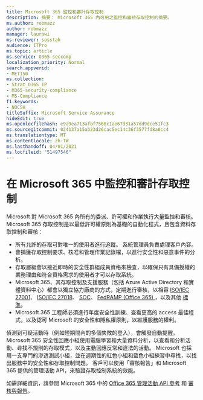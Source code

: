 ```yaml
---
title: Microsoft 365 監控和審計存取控制
description: 摘要： Microsoft 365 內可用之監控和審核存取控制的摘要。
ms.author: robmazz
author: robmazz
manager: laurawi
ms.reviewer: sosstah
audience: ITPro
ms.topic: article
ms.service: O365-seccomp
localization_priority: Normal
search.appverid:
- MET150
ms.collection:
- Strat_O365_IP
- M365-security-compliance
- MS-Compliance
f1.keywords:
- NOCSH
titleSuffix: Microsoft Service Assurance
hideEdit: true
ms.openlocfilehash: e9a9ea713afbf7568c1ae67d31a57dd9dce51fc3
ms.sourcegitcommit: 024137a15ab23d26cac5ec14c36f3577fd8a0cc4
ms.translationtype: MT
ms.contentlocale: zh-TW
ms.lasthandoff: 04/01/2021
ms.locfileid: "51497546"
---
```

# <a name="monitoring-and-auditing-access-controls-in-microsoft-365"></a>在 Microsoft 365 中監控和審計存取控制

Microsoft 對 Microsoft 365 內所有的委派、許可權和作業執行大量監控和審核。 Microsoft 365 存取控制是以最低許可權原則為基礎的自動化程式，且包含資料存取控制和審核：

- 所有允許的存取可對唯一的使用者進行追蹤。 系統管理員負責處理客戶內容。
- 會捕獲存取控制要求、核准和管理作業記錄檔，以進行安全性和惡意事件的分析。
- 存取層級會以接近即時的安全性群組成員資格來檢查，以確保只有具備授權的業務理由和符合資格需求的使用者才可以存取系統。
- Microsoft 365、其存取控制及支援服務（包括 Azure Active Directory 和實體資料中心）都會以獨立協力廠商的方式，定期進行審核，以相容 [ISO/IEC 27001](https://www.microsoft.com/TrustCenter/Compliance/iso-iec-27001)、 [ISO/IEC 27018](https://www.microsoft.com/TrustCenter/Compliance/iso-iec-27018)、 [SOC](https://www.microsoft.com/TrustCenter/Compliance/SOC)、 [FedRAMP (Office 365) ](https://www.microsoft.com/TrustCenter/Compliance/FedRAMP)，以及其他 [標準](https://www.microsoft.com/TrustCenter/Compliance?service=Office#Icons)。
- Microsoft 365 工程師必須進行年度安全性訓練、查看更高的 access 最佳程式，以及認可 Microsoft 的安全性和隱私權原則，以維護服務的權利。

偵測到可疑活動時（例如短期間內的多個失敗的登入），會觸發自動提醒。 Microsoft 365 安全性回應小組使用電腦學習和大量資料分析，以查看和分析活動、尋找不規則的存取模式，以及主動回應反常和違法的活動。 Microsoft 也採用一支專門的滲透測試小組，並在週期性的紅色小組和藍色小組練習中尋找，以找出服務中的安全性和存取控制問題。 客戶可以使用「審核報告」和 Microsoft 365 提供的管理活動 API，來驗證存取控制系統的效能。

如需詳細資訊，請參閱 Microsoft 365 中的 [Office 365 管理活動 API 參考](/office/office-365-management-api/office-365-management-activity-api-reference) 和 [審核與報告](assurance-auditing-and-reporting-overview.md)。
